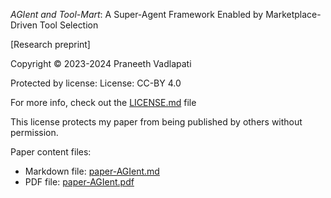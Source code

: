 *AGIent and Tool-Mart*: A Super-Agent Framework Enabled by Marketplace-Driven Tool Selection

[Research preprint]

Copyright &copy; 2023-2024 Praneeth Vadlapati

Protected by license: License: CC-BY 4.0

For more info, check out the [LICENSE.md](LICENSE.md) file

This license protects my paper from being published by others without permission.

Paper content files:
- Markdown file: [paper-AGIent.md](paper-AGIent.md)
- PDF file: [paper-AGIent.pdf](paper-AGIent.pdf)
